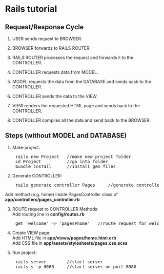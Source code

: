 # Rails tutorial

## Request/Response Cycle

1. USER sends request to BROWSER.

2. BROWSER forwards to RAILS ROUTER.

3. RAILS ROUTER processes the request and forwards it to the CONTROLLER.

4. CONTROLLER requests data from MODEL.

5. MODEL requests the data from the DATABASE and sends back to the CONTROLLER.

6. CONTROLLER sends the data to the VIEW.

7. VIEW renders the requested HTML page and sends back to the CONTROLLER.

8. CONTROLLER compiles all the data and send back to the BROWSER.

## Steps (without MODEL and DATABASE)

1. Make project: <br/>
<pre>
	rails new Project	//make new project folder
	cd Project			//go into folder
	bundle install		//install gem files
</pre>

2. Generate CONTROLLER:<br/>
<pre>
	rails generate controller Pages		//generate controller named Pages
</pre>
Add method (e.g. home) inside PagesController class of <b>app/controllers/pages_controller.rb</b>

3. ROUTE request to CONTROLLER Methods:<br/>
Add routing line in <b>config/routes.rb</b>
<pre>
	get 'welcome' => 'pages#home'	//route request for welcome to method home in controller
</pre>

4. Create VIEW page:<br/>
Add HTML file in <b>app/views/pages/home.html.erb</b><br/>
Add CSS file in <b>app/assets/stylesheets/pages.css.scss</b>

5. Run project:<br/>
<pre>
	rails server		//start server
	rails s -p 8080		//start server on port 8080
</pre>

